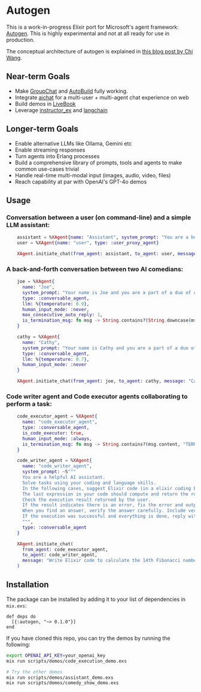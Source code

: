 # Autogen

This is a work-in-progress Elixir port for Microsoft's agent framework: [Autogen](https://microsoft.github.io/autogen/).
This is highly experimental and not at all ready for use in production.

The conceptual architecture of autogen is explained in [this blog post by Chi Wang](https://microsoft.github.io/autogen/blog/2024/05/24/Agent).

## Near-term Goals

- Make [GroupChat](https://microsoft.github.io/autogen/docs/tutorial/conversation-patterns#group-chat) and [AutoBuild](https://microsoft.github.io/autogen/blog/2023/11/26/Agent-AutoBuild/) fully working.
- Integrate [aichat](https://github.com/nileshtrivedi/aichat) for a multi-user + multi-agent chat experience on web
- Build demos in [LiveBook](https://livebook.dev/)
- Leverage [instructor_ex](https://github.com/thmsmlr/instructor_ex) and [langchain](https://github.com/brainlid/langchain)

## Longer-term Goals

- Enable alternative LLMs like Ollama, Gemini etc
- Enable streaming responses
- Turn agents into Erlang processes
- Build a comprehensive library of prompts, tools and agents to make common use-cases trivial
- Handle real-time multi-modal input (images, audio, video, files)
- Reach capability at par with OpenAI's GPT-4o demos

## Usage

### Conversation between a user (on command-line) and a simple LLM assistant:
```elixir
    assistant = %XAgent{name: "Assistant", system_prompt: "You are a helpful chatbot", type: :conversable_agent}
    user = %XAgent{name: "user", type: :user_proxy_agent}

    XAgent.initiate_chat(from_agent: assistant, to_agent: user, message: "How can I help you today?")
```

### A back-and-forth conversation between two AI comedians:
```elixir
    joe = %XAgent{
      name: "Joe",
      system_prompt: "Your name is Joe and you are a part of a duo of comedians.",
      type: :conversable_agent,
      llm: %{temperature: 0.9},
      human_input_mode: :never,
      max_consecutive_auto_reply: 1,
      is_termination_msg: fn msg -> String.contains?(String.downcase(msg.content), "bye") end
    }

    cathy = %XAgent{
      name: "Cathy",
      system_prompt: "Your name is Cathy and you are a part of a duo of comedians.",
      type: :conversable_agent,
      llm: %{temperature: 0.7},
      human_input_mode: :never
    }

    XAgent.initiate_chat(from_agent: joe, to_agent: cathy, message: "Cathy, tell me a joke and then say the words GOOD BYE..", max_turns: 2)
```

### Code writer agent and Code executor agents collaborating to perform a task:

```elixir
    code_executor_agent = %XAgent{
      name: "code_executor_agent",
      type: :conversable_agent,
      is_code_executor: true,
      human_input_mode: :always,
      is_termination_msg: fn msg -> String.contains?(msg.content, "TERMINATE") end
    }

    code_writer_agent = %XAgent{
      name: "code_writer_agent",
      system_prompt: ~S"""
      You are a helpful AI assistant.
      Solve tasks using your coding and language skills.
      In the following cases, suggest Elixir code (in a elixir coding block) for the user to execute.
      The last expression in your code should compute and return the result (rather than print it).
      Check the execution result returned by the user.
      If the result indicates there is an error, fix the error and output the code again. Suggest the full code instead of partial code or code changes. If the error can't be fixed or if the task is not solved even after the code is executed successfully, analyze the problem, revisit your assumption, collect additional info you need, and think of a different approach to try.
      When you find an answer, verify the answer carefully. Include verifiable evidence in your response if possible.
      If the execution was successful and everything is done, reply with 'TERMINATE'.
      """,
      type: :conversable_agent
    }

    XAgent.initiate_chat(
      from_agent: code_executor_agent,
      to_agent: code_writer_agent,
      message: "Write Elixir code to calculate the 14th Fibonacci number."
    )
```


## Installation

The package can be installed by adding it to your list of dependencies in `mix.exs`:

```
def deps do
  [{:autogen, "~> 0.1.0"}]
end
```

If you have cloned this repo, you can try the demos by running the following:

```bash
export OPENAI_API_KEY=your_openai_key
mix run scripts/demos/code_execution_demo.exs

# Try the other demos
mix run scripts/demos/assistant_demo.exs
mix run scripts/demos/comedy_show_demo.exs
```

